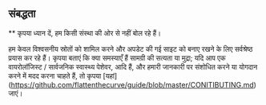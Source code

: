 ## संबद्धता 
 ** कृपया ध्यान दें, हम किसी संस्था की ओर से नहीं बोल रहे हैं। 

 हम केवल विश्वसनीय स्रोतों को शामिल करने और अपडेट की गई साइट को बनाए रखने के लिए सर्वश्रेष्ठ प्रयास कर रहे हैं। कृपया बताएं कि क्या समस्याएँ हैं 
 सामग्री की सत्यता या मुद्रा; यदि आप एक वायरोलॉजिस्ट / सार्वजनिक स्वास्थ्य पेशेवर, आदि हैं, और हमारी  जानकारी पर संशोधित करने या योगदान करने में मदद करना चाहते हैं, तो कृपया [यहां] (https://github.com/flattenthecurve/guide/blob/master/CONITIBUTING.md) जाएं। 
